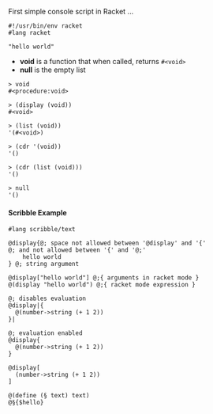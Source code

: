 First simple console script in Racket ...

```racket
#!/usr/bin/env racket
#lang racket

"hello world"

```

* **void** is a function that when called, returns `#<void>`
* **null** is the empty list

```
> void
#<procedure:void>

> (display (void))
#<void>

> (list (void))
'(#<void>)

> (cdr '(void))
'()

> (cdr (list (void)))
'()

> null
'()

```

#### Scribble Example

```racket
#lang scribble/text

@display{@; space not allowed between '@display' and '{'
@; and not allowed between '{' and '@;'
    hello world
} @; string argument

@display["hello world"] @;{ arguments in racket mode }
@(display "hello world") @;{ racket mode expression }

@; disables evaluation
@display|{
  @(number->string (+ 1 2))
}|
```

```racket
@; evaluation enabled
@display{
  @(number->string (+ 1 2))
}

@display[
  (number->string (+ 1 2))
]

@(define (§ text) text)
@§{$hello}
```

